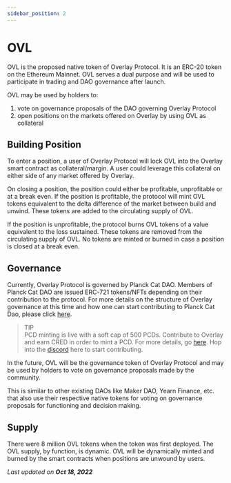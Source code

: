 ```yaml
---
sidebar_position: 2
---
```

# OVL

OVL is the proposed native token of Overlay Protocol. It is an ERC-20 token on the Ethereum Mainnet. OVL serves a dual purpose and will be used to participate in trading and DAO governance after launch. 

OVL may be used by holders to:



1. vote on governance proposals of the DAO governing Overlay Protocol
2. open positions on the markets offered on Overlay by using OVL as collateral


## Building Position

To enter a position, a user of Overlay Protocol will lock OVL into the Overlay smart contract as collateral/margin. A user could leverage this collateral on either side of any market offered by Overlay. 

On closing a position, the position could either be profitable, unprofitable or at a break even. If the position is profitable, the protocol will mint OVL tokens equivalent to the delta difference of the market between build and unwind. These tokens are added to the circulating supply of OVL. 

If the position is unprofitable, the protocol burns OVL tokens of a value equivalent to the loss sustained. These tokens are removed from the circulating supply of OVL. No tokens are minted or burned in case a position is closed at a break even.  


## Governance

Currently, Overlay Protocol is governed by Planck Cat DAO. Members of Planck Cat DAO are issued ERC-721 tokens/NFTs depending on their contribution to the protocol. For more details on the structure of Overlay governance at this time and how one can start contributing to Planck Cat Dao, please click [here](https://www.notion.so/PlanckCat-DAO-7a3fe097aa5c4acaac2d89e142467e53). 


> TIP      
> PCD minting is live with a soft cap of 500 PCDs. Contribute to Overlay and earn CRED in order to mint a PCD. For more details, go [here](https://www.notion.so/What-is-PlanckCat-DAO-PCD-330510eae9864129aa511668a8a594c8). Hop into the [discord](https://discord.com/invite/m2U5vSr4gD) here to start contributing.



In the future, OVL will be the governance token of Overlay Protocol and may be used by holders to vote on governance proposals made by the community.

This is similar to other existing DAOs like Maker DAO, Yearn Finance, etc. that also use their respective native tokens for voting on governance proposals for functioning and decision making. 


## Supply

There were 8 million OVL tokens when the token was first deployed. The OVL supply, by function, is dynamic. OVL will be dynamically minted and burned by the smart contracts when positions are unwound by users.

<p style={{textAlign: 'right'}}>
<em>Last updated on <strong>Oct 18, 2022</strong></em></p>

